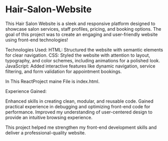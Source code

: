 # Hair-Salon-Website
This Hair Salon Website is a sleek and responsive platform designed to showcase salon services, staff profiles, pricing, and booking options. The goal of this project was to create an engaging and user-friendly website using front-end technologies!

Technologies Used:
HTML: Structured the website with semantic elements for clear navigation.
CSS: Styled the website with attention to layout, typography, and color schemes, including animations for a polished look.
JavaScript: Added interactive features like dynamic navigation, service filtering, and form validation for appointment bookings.

In This ReactProject maine File is index.html.

Experience Gained:

Enhanced skills in creating clean, modular, and reusable code.
Gained practical experience in debugging and optimizing front-end code for performance.
Improved my understanding of user-centered design to provide an intuitive browsing experience.

This project helped me strengthen my front-end development skills and deliver a professional-quality website.
